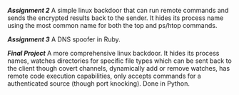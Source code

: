 ***Assignment 2***
A simple linux backdoor that can run remote commands and sends the encrypted results back to the sender. It hides its process name using the most common name for both the top and ps/htop commands.

***Assignment 3***
A DNS spoofer in Ruby.

***Final Project***
A more comprehensive linux backdoor. It hides its process names, watches directories for specific file types which can be sent back to the client though covert channels, dynamically add or remove watches, has remote code execution capabilities, only accepts commands for a authenticated source (though port knocking). Done in Python.


